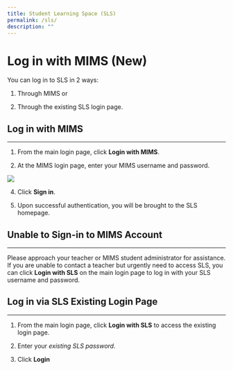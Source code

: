 ```yaml
---
title: Student Learning Space (SLS)
permalink: /sls/
description: ""
---
```

# Log in with MIMS (New)

You can log in to SLS in 2 ways:

1.  Through MIMS or
    
2.  Through the existing SLS login page.
    

  

Log in with MIMS 
---------------------------------------------------

* * *

1.  From the main login page, click **Login with MIMS**.
    
2.  At the MIMS login page, enter your MIMS username and password.
    

![](https://www.learning.moe.edu.sg/sls/media/images/UpdatedAssets/Teacher/LTM1.png)

4.  Click **Sign in**.
    
5.  Upon successful authentication, you will be brought to the SLS homepage.
    

  

Unable to Sign-in to MIMS Account
---------------------------------

* * *

Please approach your teacher or MIMS student administrator for assistance. If you are unable to contact a teacher but urgently need to access SLS, you can click **Login with SLS** on the main login page to log in with your SLS username and password.

  

Log in via SLS Existing Login Page
----------------------------------

* * *

1.  From the main login page, click **Login with SLS** to access the existing login page.
    
2.  Enter your _existing SLS password_.
    
3.  Click **Login**